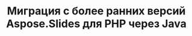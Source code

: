 ---
title: Миграция с более ранних версий Aspose.Slides для PHP через Java
type: docs
weight: 320
url: /php-java/migration-from-earlier-versions-of-aspose-slides-for-java/
---